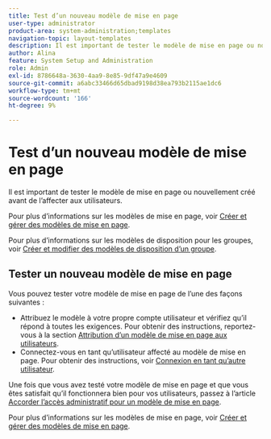 ```yaml
---
title: Test d’un nouveau modèle de mise en page
user-type: administrator
product-area: system-administration;templates
navigation-topic: layout-templates
description: Il est important de tester le modèle de mise en page ou nouvellement créé avant de l’affecter aux utilisateurs.
author: Alina
feature: System Setup and Administration
role: Admin
exl-id: 8786648a-3630-4aa9-8e85-9df47a9e4609
source-git-commit: a6abc33466d65dbad9198d38ea793b2115ae1dc6
workflow-type: tm+mt
source-wordcount: '166'
ht-degree: 9%

---
```


# Test d’un nouveau modèle de mise en page

Il est important de tester le modèle de mise en page ou nouvellement créé avant de l’affecter aux utilisateurs.

Pour plus d’informations sur les modèles de mise en page, voir [Créer et gérer des modèles de mise en page](../../../administration-and-setup/customize-workfront/use-layout-templates/create-and-manage-layout-templates.md).

Pour plus d’informations sur les modèles de disposition pour les groupes, voir [Créer et modifier des modèles de disposition d’un groupe](../../../administration-and-setup/manage-groups/work-with-group-objects/create-and-modify-a-groups-layout-templates.md).

## Tester un nouveau modèle de mise en page

Vous pouvez tester votre modèle de mise en page de l’une des façons suivantes :

* Attribuez le modèle à votre propre compte utilisateur et vérifiez qu’il répond à toutes les exigences. Pour obtenir des instructions, reportez-vous à la section [Attribution d’un modèle de mise en page aux utilisateurs](../../../administration-and-setup/customize-workfront/use-layout-templates/assign-users-to-layout-template.md#assign).
* Connectez-vous en tant qu’utilisateur affecté au modèle de mise en page. Pour obtenir des instructions, voir [Connexion en tant qu’autre utilisateur](../../../administration-and-setup/add-users/create-and-manage-users/log-in-as-another-user.md).

Une fois que vous avez testé votre modèle de mise en page et que vous êtes satisfait qu’il fonctionnera bien pour vos utilisateurs, passez à l’article [Accorder l’accès administratif pour un modèle de mise en page](../../../administration-and-setup/customize-workfront/use-layout-templates/grant-admin-access-layout-template.md).

Pour plus d’informations sur les modèles de mise en page, voir [Créer et gérer des modèles de mise en page](../../../administration-and-setup/customize-workfront/use-layout-templates/create-and-manage-layout-templates.md).
